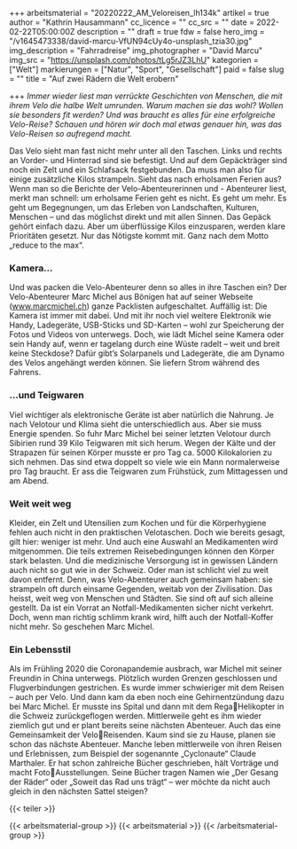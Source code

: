 +++
arbeitsmaterial = "20220222_AM_Veloreisen_lh134k"
artikel = true
author = "Kathrin Hausammann"
cc_licence = ""
cc_src = ""
date = 2022-02-22T05:00:00Z
description = ""
draft = true
fdw = false
hero_img = "/v1645473338/david-marcu-VfUN94cUy4o-unsplash_tzia30.jpg"
img_description = "Fahrradreise"
img_photographer = "David Marcu"
img_src = "https://unsplash.com/photos/tLg5rJZ3LhU"
kategorien = ["Welt"]
markierungen = ["Natur", "Sport", "Gesellschaft"]
paid = false
slug = ""
title = "Auf zwei Rädern die Welt erobern"

+++
_Immer wieder liest man verrückte Geschichten von Menschen, die mit ihrem Velo die halbe Welt umrunden. Warum machen sie das wohl? Wollen sie besonders fit werden? Und was braucht es alles für eine erfolgreiche Velo-Reise? Schauen und hören wir doch mal etwas genauer hin, was das Velo-Reisen so aufregend macht._

Das Velo sieht man fast nicht mehr unter all den Taschen. Links und rechts an Vorder- und Hinterrad sind sie befestigt. Und auf dem Gepäckträger sind noch ein Zelt und ein Schlafsack festgebunden. Da muss man also für einige zusätzliche Kilos strampeln. Sieht das nach erholsamen Ferien aus? Wenn man so die Berichte der Velo-Abenteurerinnen und - Abenteurer liest, merkt man schnell: um erholsame Ferien geht es nicht. Es geht um mehr. Es geht um Begegnungen, um das Erleben von Landschaften, Kulturen, Menschen – und das möglichst direkt und mit allen Sinnen. Das Gepäck gehört einfach dazu. Aber um überflüssige Kilos einzusparen, werden klare Prioritäten gesetzt. Nur das Nötigste kommt mit. Ganz nach dem Motto „reduce to the max“.

### Kamera...

Und was packen die Velo-Abenteurer denn so alles in ihre Taschen ein? Der Velo-Abenteurer Marc Michel aus Bönigen hat auf seiner Webseite (www.marcmichel.ch) ganze Packlisten aufgeschaltet. Auffällig ist: Die Kamera ist immer mit dabei. Und mit ihr noch viel weitere Elektronik wie Handy, Ladegeräte, USB-Sticks und SD-Karten – wohl zur Speicherung der Fotos und Videos von unterwegs. Doch, wie lädt Michel seine Kamera oder sein Handy auf, wenn er tagelang durch eine Wüste radelt – weit und breit keine Steckdose? Dafür gibt’s Solarpanels und Ladegeräte, die am Dynamo des Velos angehängt werden können. Sie liefern Strom während des Fahrens.

### ...und Teigwaren

Viel wichtiger als elektronische Geräte ist aber natürlich die Nahrung. Je nach Velotour und Klima sieht die unterschiedlich aus. Aber sie muss Energie spenden. So fuhr Marc Michel bei seiner letzten Velotour durch Sibirien rund 39 Kilo Teigwaren mit sich herum. Wegen der Kälte und der Strapazen für seinen Körper musste er pro Tag ca. 5000 Kilokalorien zu sich nehmen. Das sind etwa doppelt so viele wie ein Mann normalerweise pro Tag braucht. Er ass die Teigwaren zum Frühstück, zum Mittagessen und am Abend.

### Weit weit weg

Kleider, ein Zelt und Utensilien zum Kochen und für die Körperhygiene fehlen auch nicht in den praktischen Velotaschen. Doch wie bereits gesagt, gilt hier: weniger ist mehr. Und auch eine Auswahl an Medikamenten wird mitgenommen. Die teils extremen Reisebedingungen können den Körper stark belasten. Und die medizinische Versorgung ist in gewissen Ländern auch nicht so gut wie in der Schweiz. Oder man ist schlicht viel zu weit davon entfernt. Denn, was Velo-Abenteurer auch gemeinsam haben: sie strampeln oft durch einsame Gegenden, weitab von der Zivilisation. Das heisst, weit weg von Menschen und Städten. Sie sind oft auf sich alleine gestellt. Da ist ein Vorrat an Notfall-Medikamenten sicher nicht verkehrt. Doch, wenn man richtig schlimm krank wird, hilft auch der Notfall-Koffer nicht mehr. So geschehen Marc Michel.

### Ein Lebensstil

Als im Frühling 2020 die Coronapandemie ausbrach, war Michel mit seiner Freundin in China unterwegs. Plötzlich wurden Grenzen geschlossen und Flugverbindungen gestrichen. Es wurde immer schwieriger mit dem Reisen – auch per Velo. Und dann kam da eben noch eine Gehirnentzündung dazu bei Marc Michel. Er musste ins Spital und dann mit dem RegaHelikopter in die Schweiz zurückgeflogen werden. Mittlerweile geht es ihm wieder ziemlich gut und er plant bereits seine nächsten Abenteuer. Auch das eine Gemeinsamkeit der VeloReisenden. Kaum sind sie zu Hause, planen sie schon das nächste Abenteuer. Manche leben mittlerweile von ihren Reisen und Erlebnissen, zum Beispiel der sogenannte „Cyclonaute“ Claude Marthaler. Er hat schon zahlreiche Bücher geschrieben, hält Vorträge und macht FotoAusstellungen. Seine Bücher tragen Namen wie „Der Gesang der Räder“ oder „Soweit das Rad uns trägt“ – wer möchte da nicht auch gleich in den nächsten Sattel steigen? 

{{< teiler >}}

{{< arbeitsmaterial-group >}}
{{< arbeitsmaterial >}}
{{< /arbeitsmaterial-group >}}